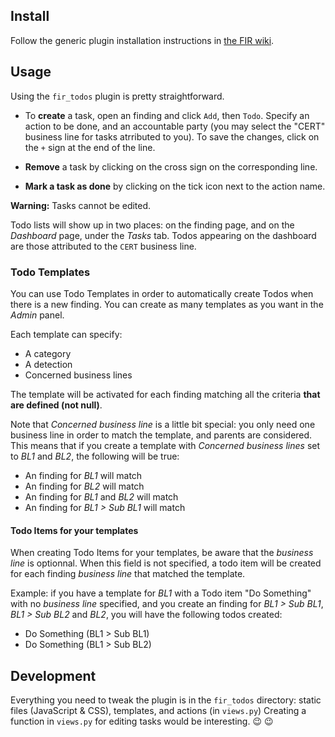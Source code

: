 ## Install

Follow the generic plugin installation instructions in [the FIR wiki](https://github.com/certsocietegenerale/FIR/wiki/Plugins).

## Usage

Using the `fir_todos` plugin is pretty straightforward.

* To **create** a task, open an finding and click `Add`, then `Todo`. Specify an action to be done, and an accountable party (you may select the "CERT" business line for tasks atrributed to you). To save the changes, click on the `+` sign at the end of the line.

* **Remove** a task by clicking on the cross sign on the corresponding line.

* **Mark a task as done** by clicking on the tick icon next to the action name.

**Warning:** Tasks cannot be edited.

Todo lists will show up in two places: on the finding page, and on the *Dashboard* page, under the *Tasks* tab. Todos appearing on the dashboard are those attributed to the `CERT` business line.

### Todo Templates

You can use Todo Templates in order to automatically create Todos when there is a new finding. You can create as many templates as you want in the *Admin* panel.

Each template can specify:

* A category
* A detection
* Concerned business lines

The template will be activated for each finding matching all the criteria **that are defined (not null)**.

Note that *Concerned business line* is a little bit special: you only need one business line in order to match the template, and parents are considered. This means that if you create a template with *Concerned business lines* set to *BL1* and *BL2*, the following will be true:

* An finding for *BL1* will match
* An finding for *BL2* will match
* An finding for *BL1* and *BL2* will match
* An finding for *BL1 > Sub BL1* will match

#### Todo Items for your templates

When creating Todo Items for your templates, be aware that the *business line* is optionnal. When this field is not specified, a todo item will be created for each finding *business line* that matched the template.

Example: if you have a template for *BL1* with a Todo item "Do Something" with no *business line* specified, and you create an finding for *BL1 > Sub BL1*, *BL1 > Sub BL2* and *BL2*, you will have the following todos created:

* Do Something (BL1 > Sub BL1)
* Do Something (BL1 > Sub BL2)

## Development

Everything you need to tweak the plugin is in the `fir_todos` directory: static files (JavaScript & CSS), templates, and actions (in `views.py`) Creating a function in `views.py` for editing tasks would be interesting. :wink: :wink:
